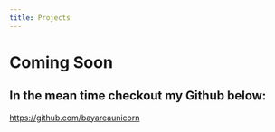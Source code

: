```yaml
---
title: Projects
---
```


# Coming Soon

## In the mean time checkout my Github below:

https://github.com/bayareaunicorn